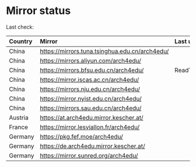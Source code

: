 <script src="./time.js"></script>
# Mirror status
Last check: <script type="text/javascript">localize(1698045387.6991649);</script>

|Country|Mirror|Last update|
|:------|:-----|:----------|
|China|https://mirrors.tuna.tsinghua.edu.cn/arch4edu/|<script type="text/javascript">localize(1697999384);</script>|
|China|https://mirrors.aliyun.com/arch4edu/|<script type="text/javascript">localize(1697999384);</script>|
|China|https://mirrors.bfsu.edu.cn/arch4edu/|ReadTimeout|
|China|https://mirror.iscas.ac.cn/arch4edu/|<script type="text/javascript">localize(1697999384);</script>|
|China|https://mirrors.nju.edu.cn/arch4edu/|<script type="text/javascript">localize(1697999384);</script>|
|China|https://mirror.nyist.edu.cn/arch4edu/|<script type="text/javascript">localize(1697999384);</script>|
|China|https://mirrors.sau.edu.cn/arch4edu/|<script type="text/javascript">localize(1697999384);</script>|
|Austria|https://at.arch4edu.mirror.kescher.at/|<script type="text/javascript">localize(1698042777);</script>|
|France|https://mirror.lesviallon.fr/arch4edu/|<script type="text/javascript">localize(1697999384);</script>|
|Germany|https://pkg.fef.moe/arch4edu/|<script type="text/javascript">localize(1698042777);</script>|
|Germany|https://de.arch4edu.mirror.kescher.at/|<script type="text/javascript">localize(1698042777);</script>|
|Germany|https://mirror.sunred.org/arch4edu/|<script type="text/javascript">localize(1698042777);</script>|

<script src="./tablefilter/tablefilter.js"></script>
<script src="./table.js"></script>